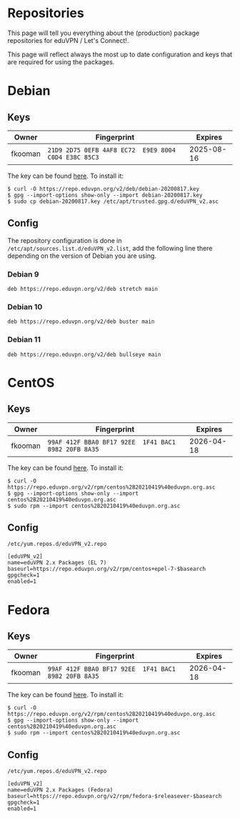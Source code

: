 # Repositories

This page will tell you everything about the (production) package repositories
for eduVPN / Let's Connect!.

This page will reflect always the most up to date configuration and keys that
are required for using the packages.

# Debian

## Keys

Owner   | Fingerprint                                          | Expires
------- | ---------------------------------------------------- | ----------
fkooman | `21D9 2D75 0EFB 4AF8 EC72  E9E9 8004 C0D4 E38C 85C3` | 2025-08-16

The key can be found 
[here](https://repo.eduvpn.org/v2/deb/debian-20200817.key). To
install it:

```
$ curl -O https://repo.eduvpn.org/v2/deb/debian-20200817.key
$ gpg --import-options show-only --import debian-20200817.key
$ sudo cp debian-20200817.key /etc/apt/trusted.gpg.d/eduVPN_v2.asc
```

## Config

The repository configuration is done in 
`/etc/apt/sources.list.d/eduVPN_v2.list`, add the following line there 
depending on the version of Debian you are using.

### Debian 9

```
deb https://repo.eduvpn.org/v2/deb stretch main
```

### Debian 10

```
deb https://repo.eduvpn.org/v2/deb buster main
```

### Debian 11

```
deb https://repo.eduvpn.org/v2/deb bullseye main
```

# CentOS

## Keys

Owner   | Fingerprint                                          | Expires
------- | ---------------------------------------------------- | ----------
fkooman | `99AF 412F BBA0 BF17 92EE  1F41 BAC1 8982 20FB 8A35` | 2026-04-18

The key can be found 
[here](https://repo.eduvpn.org/v2/rpm/centos%2B20210419%40eduvpn.org.asc). To
install it:

```
$ curl -O https://repo.eduvpn.org/v2/rpm/centos%2B20210419%40eduvpn.org.asc
$ gpg --import-options show-only --import centos%2B20210419%40eduvpn.org.asc
$ sudo rpm --import centos%2B20210419%40eduvpn.org.asc
```

## Config

`/etc/yum.repos.d/eduVPN_v2.repo`

```
[eduVPN_v2]
name=eduVPN 2.x Packages (EL 7)
baseurl=https://repo.eduvpn.org/v2/rpm/centos+epel-7-$basearch
gpgcheck=1
enabled=1
```

# Fedora

## Keys

Owner   | Fingerprint                                          | Expires
------- | ---------------------------------------------------- | ----------
fkooman | `99AF 412F BBA0 BF17 92EE  1F41 BAC1 8982 20FB 8A35` | 2026-04-18

The key can be found 
[here](https://repo.eduvpn.org/v2/rpm/centos%2B20210419%40eduvpn.org.asc). To
install it:

```
$ curl -O https://repo.eduvpn.org/v2/rpm/centos%2B20210419%40eduvpn.org.asc
$ gpg --import-options show-only --import centos%2B20210419%40eduvpn.org.asc
$ sudo rpm --import centos%2B20210419%40eduvpn.org.asc
```

## Config

`/etc/yum.repos.d/eduVPN_v2.repo`

```
[eduVPN_v2]
name=eduVPN 2.x Packages (Fedora)
baseurl=https://repo.eduvpn.org/v2/rpm/fedora-$releasever-$basearch
gpgcheck=1
enabled=1
```
